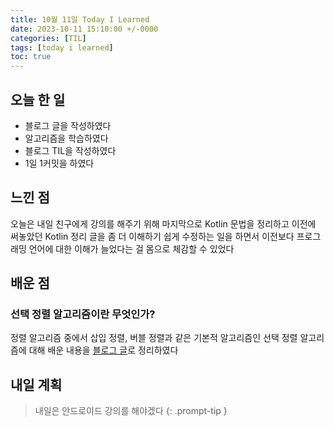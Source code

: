```yaml
---
title: 10월 11일 Today I Learned
date: 2023-10-11 15:10:00 +/-0000
categories: [TIL]
tags: [today i learned]
toc: true
---
```


## 오늘 한 일

* 블로그 글을 작성하였다
* 알고리즘을 학습하였다
* 블로그 TIL을 작성하였다
* 1일 1커밋을 하였다

## 느낀 점

오늘은 내일 친구에게 강의를 해주기 위해 마지막으로 Kotlin 문법을 정리하고 이전에 써놓았던 Kotlin 정리 글을 좀 더 이해하기 쉽게 수정하는 일을 하면서 이전보다 프로그래밍 언어에 대한 이해가 늘었다는 걸 몸으로 체감할 수 있었다

## 배운 점

### 선택 정렬 알고리즘이란 무엇인가?

정렬 알고리즘 중에서 삽입 정렬, 버블 정렬과 같은 기본적 알고리즘인 선택 정렬 알고리즘에 대해 배운 내용을 [블로그 글](https://jangwoojun.github.io/posts/%EC%84%A0%ED%83%9D-%EC%A0%95%EB%A0%AC-%EC%95%8C%EA%B3%A0%EB%A6%AC%EC%A6%98%EC%9D%B4%EB%9E%80/)로 정리하였다

## 내일 계획

> 내일은 안드로이드 강의를 해야겠다
{: .prompt-tip }

